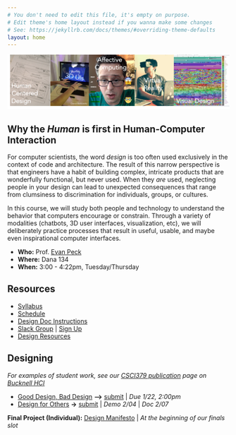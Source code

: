 ```yaml
---
# You don't need to edit this file, it's empty on purpose.
# Edit theme's home layout instead if you wanna make some changes
# See: https://jekyllrb.com/docs/themes/#overriding-theme-defaults
layout: home
---
```


![Human-Centered Design Process](img/hci_banner.png)

## Why the _Human_ is first in Human-Computer Interaction
For computer scientists, the word _design_ is too often used exclusively in the context of code and architecture. The result of this narrow perspective is that engineers have a habit of building complex, intricate products that are wonderfully functional, but never used. When they _are_ used, neglecting people in your design can lead to unexpected consequences that range from clumsiness to discrimination for individuals, groups, or cultures.

In this course, we will study both people and technology to  understand the behavior that computers encourage or constrain. Through a variety of modalities (chatbots, 3D user interfaces, visualization, etc), we will deliberately practice processes that result in useful, usable, and maybe even inspirational computer interfaces.  

- **Who:** Prof. [Evan Peck](http://www.eg.bucknell.edu/~emp017/)
- **Where:** Dana 134
- **When:** 3:00 - 4:22pm, Tuesday/Thursday

## Resources
- [Syllabus](docs/syllabus.html)
- [Schedule](docs/schedule.html)
- [Design Doc Instructions](docs/designdocs.html)
- [Slack Group](https://bucknellhci19.slack.com) \| [Sign Up](https://bucknellhci19.slack.com/signup)
- [Design Resources](docs/resources.html)

## Designing
_For examples of student work, see our [CSCI379 publication](https://medium.com/bucknell-hci/tagged/csci379-hci) page on [Bucknell HCI](https://medium.com/bucknell-hci)_

- [Good Design, Bad Design](designs/goodbad_assn.html) **-->** [submit](https://gitlab.bucknell.edu/bucknell-hci/bucknellhci19/wikis/goodbaddesign) \| _Due 1/22, 2:00pm_
- [Design for Others](designs/visual_assn.html) **->** [submit](https://gitlab.bucknell.edu/bucknell-hci/bucknellhci19/wikis/design%20for%20others) \| _Demo 2/04_ \| _Doc 2/07_

<!--
 - [Design for Understanding](designs/datavis_assn.html) **->** [submit](https://gitlab.bucknell.edu/bucknell-hci/bucknell-hci-fa2017/wikis/design-for-understanding) \| _Demo 9/26_ \| _Doc 9/28_
- [Design for Tension](designs/chatbot_assn.html) **->** [submit](https://gitlab.bucknell.edu/bucknell-hci/bucknell-hci-fa2017/wikis/design-for-tension) \| _Demo 10/12_ \| _Doc 10/15 (11pm)_
- [Design for Fun](designs/gesture_assn.html) **->** [submit](https://gitlab.bucknell.edu/bucknell-hci/bucknell-hci-fa2017/wikis/design-for-fun) \| _10/26_ \| _10/29_
- [Design for Wellbeing](designs/emotion_assn.html) **->** [submit](https://gitlab.bucknell.edu/bucknell-hci/bucknell-hci-fa2017/wikis/design-for-wellbeing) \| _11/09_ \| _11/12_
- [Design for Another World](designs/vr_assn.html) **->** [submit](https://gitlab.bucknell.edu/bucknell-hci/bucknell-hci-fa2017/wikis/design-for-another-world) \| _11/30_ \| _12/03_ -->

**Final Project (Individual):** [Design Manifesto](docs/manifesto.html) \| _At the beginning of our finals slot_

<!-- ## Visitors (TBA)
_TBA_ -->

<!-- - 1/31: [Adam Marcus](http://marcua.net/), Co-founder and CTO of [B12](https://www.b12.io/)
- 2/12: (in person) [Ken Flerlage](https://www.kenflerlage.com/), Business Intelligence Architect at Bucknell
- 2/28: [Diego Mendes](http://diegomendes.com/), Product Designer at [Facebook](https://www.facebook.com/)
-->
